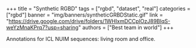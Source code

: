 +++
title = "Synthetic RGBD"
tags = ["rgbd", "dataset", "real"]
categories = ["rgbd"]
banner = "img/banners/syntheticGRBDStatic.gif"
link = "https://drive.google.com/drive/folders/1WHIxmDCCpIOzJ89BlqS-weYzMnaKPrq7?usp=sharing"
authors = ["Best team in world"]
+++

Annotations for ICL NUIM sequences: living room and office.